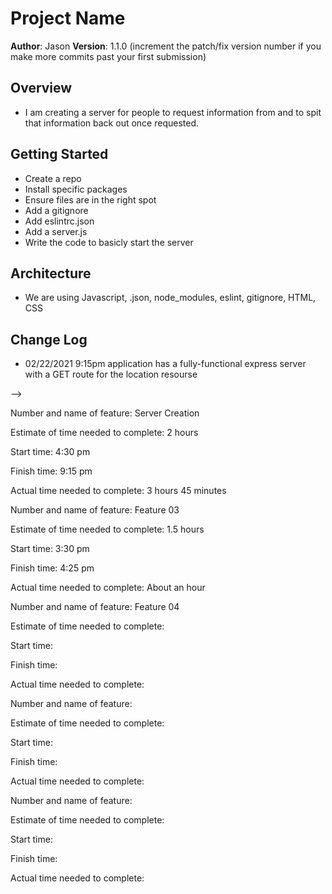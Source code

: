 # Project Name

**Author**: Jason
**Version**: 1.1.0 (increment the patch/fix version number if you make more commits past your first submission)

## Overview
- I am creating a server for people to request information from and to spit that information back out once requested. 
<!-- Provide a high level overview of what this application is and why you are building it, beyond the fact that it's an assignment for this class. (i.e. What's your problem domain?) -->

## Getting Started
- Create a repo
- Install specific packages
- Ensure files are in the right spot
- Add a gitignore
- Add eslintrc.json
- Add a server.js
- Write the code to basicly start the server 
<!-- What are the steps that a user must take in order to build this app on their own machine and get it running? -->

## Architecture
- We are using Javascript, .json, node_modules, eslint, gitignore, HTML, CSS
<!-- Provide a detailed description of the application design. What technologies (languages, libraries, etc) you're using, and any other relevant design information. -->

## Change Log
- 02/22/2021 9:15pm application has a fully-functional express server with a GET route for the location resourse


<!-- Use this area to document the iterative changes made to your application as each feature is successfully implemented. Use time stamps. Here's an examples:

01-01-2001 4:59pm - Application now has a fully-functional express server, with a GET route for the location resource.

## Credits and Collaborations
<!-- Give credit (and a link) to other people or resources that helped you build this application. -->
-->

Number and name of feature: Server Creation

Estimate of time needed to complete: 2 hours

Start time: 4:30 pm

Finish time: 9:15 pm

Actual time needed to complete: 3 hours 45 minutes 

<!-- 02/23/2021 -->

Number and name of feature: Feature 03

Estimate of time needed to complete: 1.5 hours

Start time: 3:30 pm

Finish time: 4:25 pm

Actual time needed to complete: About an hour

<!-- 02/24/2021 -->
Number and name of feature: Feature 04

Estimate of time needed to complete:

Start time:

Finish time:

Actual time needed to complete:

Number and name of feature:

Estimate of time needed to complete:

Start time: 

Finish time:

Actual time needed to complete:

Number and name of feature:

Estimate of time needed to complete: 

Start time:

Finish time:

Actual time needed to complete: